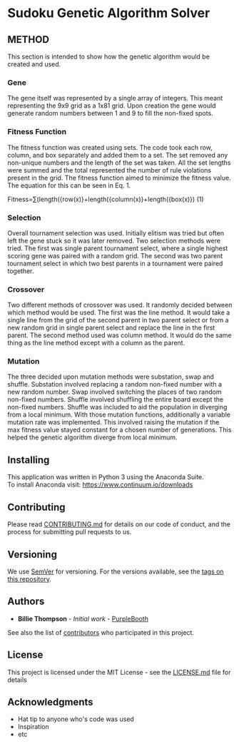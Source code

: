 # Sudoku Genetic Algorithm Solver  




## METHOD 
This section is intended to show how the genetic algorithm would be created and used.  

### Gene 
The gene itself was represented by a single array of integers. This meant representing the 9x9 grid as a 1x81 grid.  Upon creation the gene would generate random numbers between 1 and 9 to fill the non-fixed spots. 

### Fitness Function 
The fitness function was created using sets. The code took each row, column, and box separately and added them to a set. The set removed any non-unique numbers and the length of the set was taken.  All the set lengths were summed and the total represented the number of rule violations present in the grid. The fitness function aimed to minimize the fitness value. The equation for this can be seen in Eq. 1.  

Fitness=∑(length({row(x)}+length({column(x)}+length({box(x)}) (1)

### Selection
Overall tournament selection was used. Initially elitism was tried but often left the gene stuck so it was later removed. Two selection methods were tried. The first was single parent tournament select, where a single highest scoring gene was paired with a  random grid. The second was two parent tournament select in which two best parents in a tournament were paired together.  

### Crossover 
Two different methods of crossover was used. It randomly decided between which method would be used. The first was the line method. It would take a single line from the grid of the second parent in two parent select or from a new random grid in single parent select and replace the line in the first parent. The second method used was column method. It would do the same thing as the line method except with a column as the parent.  

### Mutation 
The three decided upon mutation methods were substation, swap and shuffle. Substation involved replacing a random non-fixed number with a new random number. Swap involved switching the places of two random non-fixed numbers. Shuffle involved shuffling the entire board except the non-fixed numbers. Shuffle was included to aid the population in diverging from a local minimum. With those mutation functions, additionally a variable mutation rate was implemented. This involved raising the mutation if the max fitness value stayed constant for a chosen number of generations. This helped the genetic algorithm diverge from local minimum.


## Installing  
This application was written in Python 3 using the Anaconda Suite.  
To install Anaconda visit: https://www.continuum.io/downloads  


## Contributing

Please read [CONTRIBUTING.md](CONTRIBUTING.md) for details on our code of conduct, and the process for submitting pull requests to us.

## Versioning

We use [SemVer](http://semver.org/) for versioning. For the versions available, see the [tags on this repository](https://github.com/tylerburnham42/PythonSudokuGASolver/tags). 

## Authors

* **Billie Thompson** - *Initial work* - [PurpleBooth](https://github.com/PurpleBooth)

See also the list of [contributors](https://github.com/tylerburnham42/PythonSudokuGASolver/contributors) who participated in this project.

## License

This project is licensed under the MIT License - see the [LICENSE.md](LICENSE.md) file for details

## Acknowledgments

* Hat tip to anyone who's code was used
* Inspiration
* etc